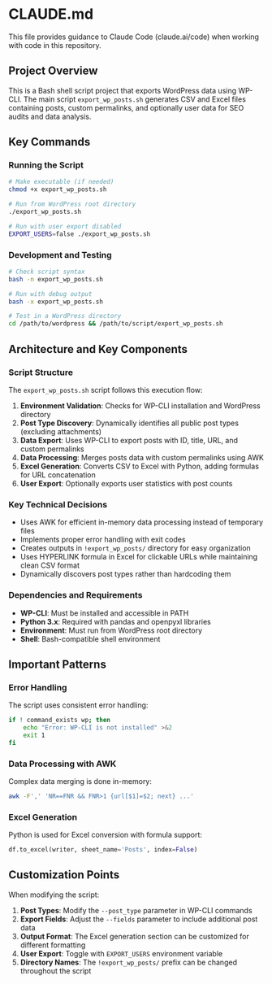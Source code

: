 # CLAUDE.md

This file provides guidance to Claude Code (claude.ai/code) when working with code in this repository.

## Project Overview

This is a Bash shell script project that exports WordPress data using WP-CLI. The main script `export_wp_posts.sh` generates CSV and Excel files containing posts, custom permalinks, and optionally user data for SEO audits and data analysis.

## Key Commands

### Running the Script
```bash
# Make executable (if needed)
chmod +x export_wp_posts.sh

# Run from WordPress root directory
./export_wp_posts.sh

# Run with user export disabled
EXPORT_USERS=false ./export_wp_posts.sh
```

### Development and Testing
```bash
# Check script syntax
bash -n export_wp_posts.sh

# Run with debug output
bash -x export_wp_posts.sh

# Test in a WordPress directory
cd /path/to/wordpress && /path/to/script/export_wp_posts.sh
```

## Architecture and Key Components

### Script Structure
The `export_wp_posts.sh` script follows this execution flow:
1. **Environment Validation**: Checks for WP-CLI installation and WordPress directory
2. **Post Type Discovery**: Dynamically identifies all public post types (excluding attachments)
3. **Data Export**: Uses WP-CLI to export posts with ID, title, URL, and custom permalinks
4. **Data Processing**: Merges posts data with custom permalinks using AWK
5. **Excel Generation**: Converts CSV to Excel with Python, adding formulas for URL concatenation
6. **User Export**: Optionally exports user statistics with post counts

### Key Technical Decisions
- Uses AWK for efficient in-memory data processing instead of temporary files
- Implements proper error handling with exit codes
- Creates outputs in `!export_wp_posts/` directory for easy organization
- Uses HYPERLINK formula in Excel for clickable URLs while maintaining clean CSV format
- Dynamically discovers post types rather than hardcoding them

### Dependencies and Requirements
- **WP-CLI**: Must be installed and accessible in PATH
- **Python 3.x**: Required with pandas and openpyxl libraries
- **Environment**: Must run from WordPress root directory
- **Shell**: Bash-compatible shell environment

## Important Patterns

### Error Handling
The script uses consistent error handling:
```bash
if ! command_exists wp; then
    echo "Error: WP-CLI is not installed" >&2
    exit 1
fi
```

### Data Processing with AWK
Complex data merging is done in-memory:
```bash
awk -F',' 'NR==FNR && FNR>1 {url[$1]=$2; next} ...'
```

### Excel Generation
Python is used for Excel conversion with formula support:
```python
df.to_excel(writer, sheet_name='Posts', index=False)
```

## Customization Points

When modifying the script:
1. **Post Types**: Modify the `--post_type` parameter in WP-CLI commands
2. **Export Fields**: Adjust the `--fields` parameter to include additional post data
3. **Output Format**: The Excel generation section can be customized for different formatting
4. **User Export**: Toggle with `EXPORT_USERS` environment variable
5. **Directory Names**: The `!export_wp_posts/` prefix can be changed throughout the script